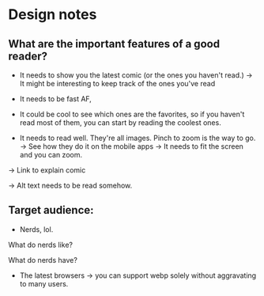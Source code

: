 # Design notes

## What are the important features of a good reader?

- It needs to show you the latest comic (or the ones you haven't read.)
  -> It might be interesting to keep track of the ones you've read
- It needs to be fast AF,

- It could be cool to see which ones are the favorites, so if you haven't read most of them,
  you can start by reading the coolest ones.
- It needs to read well. They're all images. Pinch to zoom is the way to go.
  -> See how they do it on the mobile apps
  -> It needs to fit the screen and you can zoom.

-> Link to explain comic

-> Alt text needs to be read somehow.

## Target audience:

- Nerds, lol.

What do nerds like?

What do nerds have?

- The latest browsers -> you can support webp solely without aggravating to many users.
